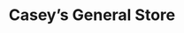 ---
title: "Casey’s General Store"
url: /carthage/caseys-general-store-west-central-avenue/
shop: convenience
---